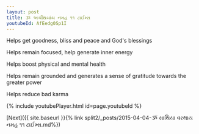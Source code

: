 ```yaml
---
layout: post
title: ૐ અચીંથયાંય નમહ ૧૧ ટાઈમ્સ
youtubeId: AfEedg0Sp1I
---
```

 
 
Helps get goodness, bliss and peace and God's blessings
 
Helps remain focused, help generate inner energy 
 
Helps boost physical and mental health 
 
Helps remain grounded and generates a sense of gratitude towards the greater power 
 
Helps reduce bad karma
 
 
 
 


{% include youtubePlayer.html id=page.youtubeId %}
 
[Next]({{ site.baseurl }}{% link  split2/_posts/2015-04-04-ૐ સાથિયા વરથાય નમહ ૧૧ ટાઈમ્સ.md%})
 
